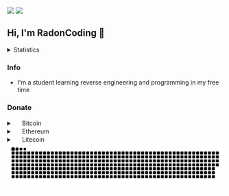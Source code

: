 <p align="left">
  <img src="https://komarev.com/ghpvc/?username=RadonCoding&label=Visitor count&color=292f33&style=for-the-badge"/>
  <img src="https://dcbadge.vercel.app/api/shield/705767051586830419"/>
</p>

<h2>Hi, I'm RadonCoding 👋</h2>

<details>
  <summary>Statistics</summary>
    <img src="https://github-readme-stats.vercel.app/api?username=RadonCoding&hide_border=true&show_icons=true&include_all_commits=true&show_icons=true&title_color=fff&icon_color=ffffff&text_color=c9d1d9&bg_color=00000000" />
    <img src="https://github-readme-stats.vercel.app/api/top-langs/?username=RadonCoding&hide_border=true&layout=compact&show_icons=true&title_color=fff&icon_color=ffffff&text_color=c9d1d9&bg_color=00000000" />
</details>

### Info
- I'm a student learning reverse engineering and programming in my free time

### Donate

<details>
    <summary>
        <picture>
          <img src="https://user-images.githubusercontent.com/86915746/175967317-514b424d-1c97-4185-ab93-f79f2a3380d0.png" width="16" height="16"> Bitcoin
        </picture>
    </summary>
    bc1qclp38ttjy3nad0r5ca2skkjtyrma7ssg2ctady
</details>

<details>
    <summary>
        <img src="https://user-images.githubusercontent.com/86915746/175967313-554f5de4-e275-4f85-bc72-703539403d19.png" width="16" height="16"> Ethereum
    </summary>
    0x1DC20DB2985b14cA483071c29dC0eDdCbF100019
</details>

<details>
    <summary>
        <img src="https://user-images.githubusercontent.com/86915746/175967305-b0c956c1-edbc-4ef2-8bb5-a401cb3b6b5b.png" width="16" height="16"> Litecoin
    </summary>
    LTtv4qaKDXUaqFjzzBFDLhYUiMTHQtV1Rc
</details>

<img src="https://raw.githubusercontent.com/RadonCoding/RadonCoding/output/github-contribution-grid-snake-dark.svg#gh-dark-mode-only">
